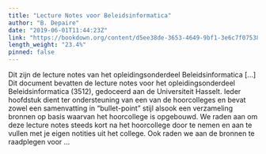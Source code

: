 ```yaml
---
title: "Lecture Notes voor Beleidsinformatica"
author: "B. Depaire"
date: "2019-06-01T11:44:23Z"
link: "https://bookdown.org/content/d5ee38de-3653-4649-9bf1-3e6c7f075383/"
length_weight: "23.4%"
pinned: false
---
```


Dit zijn de lecture notes van het opleidingsonderdeel Beleidsinformatica [...] Dit document bevatten de lecture notes voor het opleidingsonderdeel Beleidsinformatica (3512), gedoceerd aan de Universiteit Hasselt. Ieder hoofdstuk dient ter ondersteuning van een van de hoorcolleges en bevat zowel een samenvatting in “bullet-point” stijl alsook een verzameling bronnen op basis waarvan het hoorcollege is opgebouwd. We raden aan om deze lecture notes steeds kort na het hoorcollege door te nemen en aan te vullen met je eigen notities uit het college. Ook raden we aan de bronnen te raadplegen voor ...
